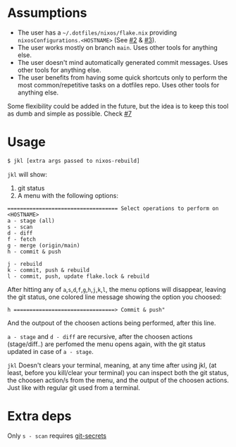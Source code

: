 # Assumptions
- The user has a `~/.dotfiles/nixos/flake.nix` providing `nixosConfigurations.<HOSTNAME>` (See [#2](https://github.com/cortsf/jkl/issues/2) & [#3](https://github.com/cortsf/jkl/issues/3)).
- The user works mostly on branch `main`. Uses other tools for anything else.
- The user doesn't mind automatically generated commit messages. Uses other tools for anything else.
- The user benefits from having some quick shortcuts only to perform the most common/repetitive tasks on a dotfiles repo. Uses other tools for anything else.

Some flexibility could be added in the future, but the idea is to keep this tool as dumb and simple as possible. Check [#7](https://github.com/cortsf/jkl/issues/7)

# Usage

``` bash
$ jkl [extra args passed to nixos-rebuild]
```

`jkl` will show:

1. git status
2. A menu with the following options:

``` 
=================================== Select operations to perform on <HOSTNAME>
a - stage (all)
s - scan
d - diff
f - fetch
g - merge (origin/main)
h - commit & push

j - rebuild
k - commit, push & rebuild
l - commit, push, update flake.lock & rebuild
```

After hitting any of `a`,`s`,`d`,`f`,`g`,`h`,`j`,`k`,`l`, the menu options will disappear, leaving the git status, one colored line message showing the option you choosed:

``` 
h ================================> Commit & push"
```

And the outpout of the choosen actions being performed, after this line.

`a - stage` and `d - diff` are recursive, after the choosen actions (stage/diff..) are perfomed the menu opens again, with the git status updated in case of `a - stage`.


`jkl` Doesn't clears your terminal, meaning, at any time after using jkl, (at least, before you kill/clear your terminal) you can inspect both the git status, the choosen action/s from the menu, and the output of the choosen actions. Just like with regular git used from a terminal.

# Extra deps
Only `s - scan` requires [git-secrets](https://github.com/awslabs/git-secrets)
